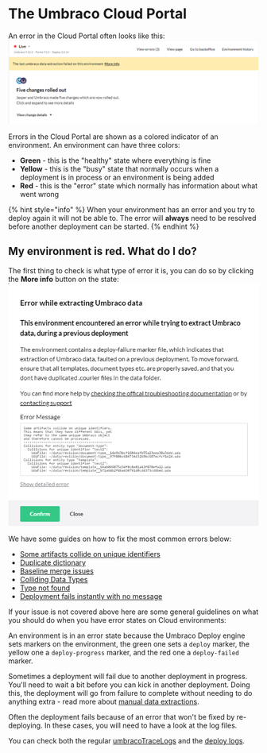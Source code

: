 
# The Umbraco Cloud Portal

An error in the Cloud Portal often looks like this:
![Portal error](images/portal-error.png)

Errors in the Cloud Portal are shown as a colored indicator of an environment. An environment can have three colors:

* **Green** - this is the "healthy" state where everything is fine
* **Yellow** - this is the "busy" state that normally occurs when a deployment is in process or an environment is being added
* **Red** - this is the "error" state which normally has information about what went wrong

{% hint style="info" %}
When your environment has an error and you try to deploy again it will not be able to. The error will **always** need to be resolved before another deployment can be started.
{% endhint %}

## My environment is red. What do I do?

The first thing to check is what type of error it is, you can do so by clicking the **More info** button on the state:
![Portal error](images/portal-error2.png)

We have some guides on how to fix the most common errors below:

* [Some artifacts collide on unique identifiers](deployments/structure-error.md)
* [Duplicate dictionary](deployments/duplicate-dictionary-items.md)
* [Baseline merge issues](../getting-started/baselines/baseline-merge-conflicts.md)
* [Colliding Data Types](deployments/colliding-datatypes.md)
* [Type not found](deployments/type-not-found.md)
* [Deployment fails instantly with no message](deployments/deployment-failed.md)

If your issue is not covered above here are some general guidelines on what you should do when you have error states on Cloud environments:

An environment is in an error state because the Umbraco Deploy engine sets markers on the environment, the green one sets a `deploy` marker, the yellow one a `deploy-progress` marker, and the red one a `deploy-failed` marker.

Sometimes a deployment will fail due to another deployment in progress. You'll need to wait a bit before you can kick in another deployment. Doing this, the deployment will go from failure to complete without needing to do anything extra - read more about [manual data extractions](../set-up/power-tools/manual-extractions.md).

Often the deployment fails because of an error that won't be fixed by re-deploying. In these cases, you will need to have a look at the log files.

You can check both the regular [umbracoTraceLogs](log-files.md#umbraco-logs) and the [deploy logs](log-files.md#deploy-logs).

